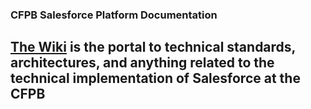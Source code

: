 ### CFPB Salesforce Platform Documentation

## [The Wiki](https://github.cfpb.gov/Salesforce/salesforce-docs/wiki) is the portal to technical standards, architectures, and anything related to the technical implementation of Salesforce at the CFPB




